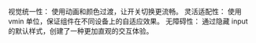 视觉统一性： 使用动画和颜色过渡，让开关切换更流畅。
灵活适配性： 使用 vmin 单位，保证组件在不同设备上的自适应效果。
无障碍性： 通过隐藏 input 的默认样式，创建了一种更加直观的交互体验。






